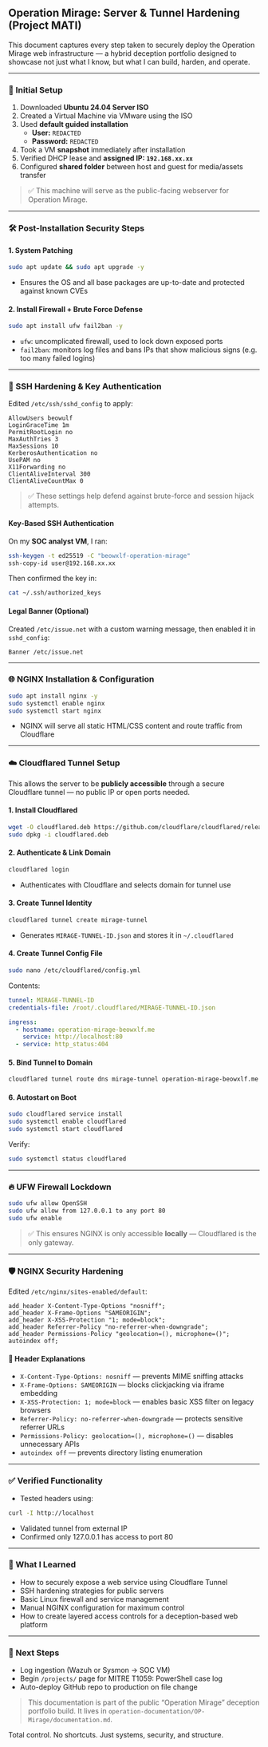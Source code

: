 ## Operation Mirage: Server & Tunnel Hardening (Project MATI)

This document captures every step taken to securely deploy the Operation Mirage web infrastructure — a hybrid deception portfolio designed to showcase not just what I know, but what I can build, harden, and operate.

---

### 🔧 Initial Setup

1. Downloaded **Ubuntu 24.04 Server ISO**
2. Created a Virtual Machine via VMware using the ISO
3. Used **default guided installation**
   - **User:** `REDACTED`  
   - **Password:** `REDACTED`
4. Took a VM **snapshot** immediately after installation
5. Verified DHCP lease and **assigned IP: `192.168.xx.xx`**
6. Configured **shared folder** between host and guest for media/assets transfer

> ✅ This machine will serve as the public-facing webserver for Operation Mirage.

---

### 🛠️ Post-Installation Security Steps

#### 1. System Patching
```bash
sudo apt update && sudo apt upgrade -y
```
- Ensures the OS and all base packages are up-to-date and protected against known CVEs

#### 2. Install Firewall + Brute Force Defense
```bash
sudo apt install ufw fail2ban -y
```
- `ufw`: uncomplicated firewall, used to lock down exposed ports
- `fail2ban`: monitors log files and bans IPs that show malicious signs (e.g. too many failed logins)

---

### 🔐 SSH Hardening & Key Authentication

Edited `/etc/ssh/sshd_config` to apply:
```text
AllowUsers beowulf
LoginGraceTime 1m
PermitRootLogin no
MaxAuthTries 3
MaxSessions 10
KerberosAuthentication no
UsePAM no
X11Forwarding no
ClientAliveInterval 300
ClientAliveCountMax 0
```

> ✅ These settings help defend against brute-force and session hijack attempts.

#### Key-Based SSH Authentication
On my **SOC analyst VM**, I ran:
```bash
ssh-keygen -t ed25519 -C "beowxlf-operation-mirage"
ssh-copy-id user@192.168.xx.xx
```

Then confirmed the key in:
```bash
cat ~/.ssh/authorized_keys
```

#### Legal Banner (Optional)
Created `/etc/issue.net` with a custom warning message, then enabled it in `sshd_config`:
```text
Banner /etc/issue.net
```

---

### 🌐 NGINX Installation & Configuration
```bash
sudo apt install nginx -y
sudo systemctl enable nginx
sudo systemctl start nginx
```
- NGINX will serve all static HTML/CSS content and route traffic from Cloudflare

---

### ☁️ Cloudflared Tunnel Setup
This allows the server to be **publicly accessible** through a secure Cloudflare tunnel — no public IP or open ports needed.

#### 1. Install Cloudflared
```bash
wget -O cloudflared.deb https://github.com/cloudflare/cloudflared/releases/latest/download/cloudflared-linux-amd64.deb
sudo dpkg -i cloudflared.deb
```

#### 2. Authenticate & Link Domain
```bash
cloudflared login
```
- Authenticates with Cloudflare and selects domain for tunnel use

#### 3. Create Tunnel Identity
```bash
cloudflared tunnel create mirage-tunnel
```
- Generates `MIRAGE-TUNNEL-ID.json` and stores it in `~/.cloudflared`

#### 4. Create Tunnel Config File
```bash
sudo nano /etc/cloudflared/config.yml
```
Contents:
```yaml
tunnel: MIRAGE-TUNNEL-ID
credentials-file: /root/.cloudflared/MIRAGE-TUNNEL-ID.json

ingress:
  - hostname: operation-mirage-beowxlf.me
    service: http://localhost:80
  - service: http_status:404
```

#### 5. Bind Tunnel to Domain
```bash
cloudflared tunnel route dns mirage-tunnel operation-mirage-beowxlf.me
```

#### 6. Autostart on Boot
```bash
sudo cloudflared service install
sudo systemctl enable cloudflared
sudo systemctl start cloudflared
```
Verify:
```bash
sudo systemctl status cloudflared
```

---

### 🔥 UFW Firewall Lockdown
```bash
sudo ufw allow OpenSSH
sudo ufw allow from 127.0.0.1 to any port 80
sudo ufw enable
```
> ✅ This ensures NGINX is only accessible **locally** — Cloudflared is the only gateway.

---

### 🛡️ NGINX Security Hardening
Edited `/etc/nginx/sites-enabled/default`:
```nginx
add_header X-Content-Type-Options "nosniff";
add_header X-Frame-Options "SAMEORIGIN";
add_header X-XSS-Protection "1; mode=block";
add_header Referrer-Policy "no-referrer-when-downgrade";
add_header Permissions-Policy "geolocation=(), microphone=()";
autoindex off;
```

#### 📖 Header Explanations
- `X-Content-Type-Options: nosniff` — prevents MIME sniffing attacks
- `X-Frame-Options: SAMEORIGIN` — blocks clickjacking via iframe embedding
- `X-XSS-Protection: 1; mode=block` — enables basic XSS filter on legacy browsers
- `Referrer-Policy: no-referrer-when-downgrade` — protects sensitive referrer URLs
- `Permissions-Policy: geolocation=(), microphone=()` — disables unnecessary APIs
- `autoindex off` — prevents directory listing enumeration

---

### ✅ Verified Functionality
- Tested headers using:
```bash
curl -I http://localhost
```
- Validated tunnel from external IP
- Confirmed only 127.0.0.1 has access to port 80

---

### 🧠 What I Learned
- How to securely expose a web service using Cloudflare Tunnel
- SSH hardening strategies for public servers
- Basic Linux firewall and service management
- Manual NGINX configuration for maximum control
- How to create layered access controls for a deception-based web platform

---

### 📌 Next Steps
- Log ingestion (Wazuh or Sysmon → SOC VM)
- Begin `/projects/` page for MITRE T1059: PowerShell case log
- Auto-deploy GitHub repo to production on file change

> This documentation is part of the public “Operation Mirage” deception portfolio build. It lives in `operation-documentation/OP-Mirage/documentation.md`.

Total control. No shortcuts. Just systems, security, and structure.
